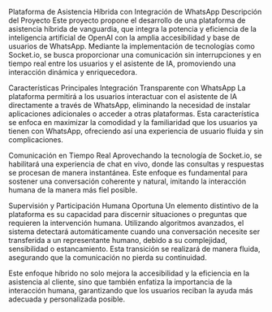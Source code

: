 Plataforma de Asistencia Híbrida con Integración de WhatsApp
Descripción del Proyecto
Este proyecto propone el desarrollo de una plataforma de asistencia híbrida de vanguardia, que integra la potencia y eficiencia de la inteligencia artificial de OpenAI con la amplia accesibilidad y base de usuarios de WhatsApp. Mediante la implementación de tecnologías como Socket.io, se busca proporcionar una comunicación sin interrupciones y en tiempo real entre los usuarios y el asistente de IA, promoviendo una interacción dinámica y enriquecedora.

Características Principales
Integración Transparente con WhatsApp
La plataforma permitirá a los usuarios interactuar con el asistente de IA directamente a través de WhatsApp, eliminando la necesidad de instalar aplicaciones adicionales o acceder a otras plataformas. Esta característica se enfoca en maximizar la comodidad y la familiaridad que los usuarios ya tienen con WhatsApp, ofreciendo así una experiencia de usuario fluida y sin complicaciones.

Comunicación en Tiempo Real
Aprovechando la tecnología de Socket.io, se habilitará una experiencia de chat en vivo, donde las consultas y respuestas se procesan de manera instantánea. Este enfoque es fundamental para sostener una conversación coherente y natural, imitando la interacción humana de la manera más fiel posible.

Supervisión y Participación Humana Oportuna
Un elemento distintivo de la plataforma es su capacidad para discernir situaciones o preguntas que requieren la intervención humana. Utilizando algoritmos avanzados, el sistema detectará automáticamente cuando una conversación necesite ser transferida a un representante humano, debido a su complejidad, sensibilidad o estancamiento. Esta transición se realizará de manera fluida, asegurando que la comunicación no pierda su continuidad.

Este enfoque híbrido no solo mejora la accesibilidad y la eficiencia en la asistencia al cliente, sino que también enfatiza la importancia de la interacción humana, garantizando que los usuarios reciban la ayuda más adecuada y personalizada posible.
